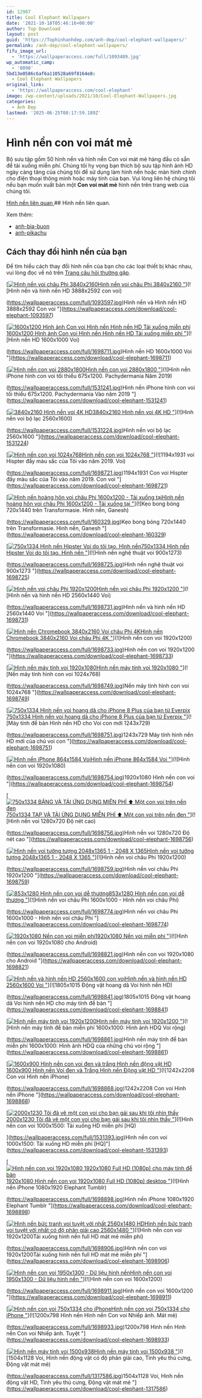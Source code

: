 ```yaml
---
id: 12907
title: Cool Elephant Wallpapers
date: '2021-10-18T05:46:16+00:00'
author: Top Download
layout: post
guid: 'https://Tophinhanhdep.com/anh-dep/cool-elephant-wallpapers/'
permalink: /anh-dep/cool-elephant-wallpapers/
fifu_image_url:
  - 'https://wallpaperaccess.com/full/1093489.jpg'
wp_automatic_camp:
  - '8098'
5bd13e0586c6af6a110528a69f8164e8:
  - Cool Elephant Wallpapers
original_link:
  - 'https://wallpaperaccess.com/cool-elephant'
image: /wp-content/uploads/2021/10/Cool-Elephant-Wallpapers.jpg
categories:
  - Ảnh Đẹp
lastmod: '2025-06-25T08:17:59.189Z'
---
```

# Hình nền con voi mát mẻ

Bộ sưu tập gồm 50 hình nền và hình nền Con voi mát mẻ hàng đầu có sẵn để tải xuống miễn phí. Chúng tôi hy vọng bạn thích bộ sưu tập hình ảnh HD ngày càng tăng của chúng tôi để sử dụng làm hình nền hoặc màn hình chính cho điện thoại thông minh hoặc máy tính của bạn. Vui lòng liên hệ chúng tôi nếu bạn muốn xuất bản một **Con voi mát mẻ** hình nền trên trang web của chúng tôi.

[Hình nền liên quan ](#related) ## Hình nền liên quan.

   
 Xem thêm:

   
- [anh-bia-buon](https://tophinhanhdep.com/anh-bia/anh-bia-buon/)
- [anh-pikachu](https://tophinhanhdep.com/anh-anime/anh-pikachu/)

## Cách thay đổi hình nền của bạn

Để tìm hiểu cách thay đổi hình nền của bạn cho các loại thiết bị khác nhau, vui lòng đọc về nó trên [Trang câu hỏi thường gặp](https://tophinhanhdep.com/faq/).

  
[[![Hình nền voi châu Phi 3840x2160](https://wallpaperaccess.com/full/1093489.jpg)Hình nền voi châu Phi 3840x2160 "](https://wallpaperaccess.com/download/cool-elephant-1093489)](![Hình nền và hình nền HD 3888x2592 con voi)

(https://wallpaperaccess.com/full/1093597.jpg)Hình nền và Hình nền HD 3888x2592 Con voi "](https://wallpaperaccess.com/download/cool-elephant-1093597)

[[![1600x1200 Hình ảnh Con voi Hình nền Hình nền HD Tải xuống miễn phí](https://wallpaperaccess.com/full/1698710.jpg)1600x1200 Hình ảnh Con voi Hình nền Hình nền HD Tải xuống miễn phí "](https://wallpaperaccess.com/download/cool-elephant-1698710)](![Hình nền HD 1600x1000 Voi)

(https://wallpaperaccess.com/full/1698711.jpg)Hình nền HD 1600x1000 Voi "](https://wallpaperaccess.com/download/cool-elephant-1698711)

[[![Hình nền con voi 2880x1800](https://wallpaperaccess.com/full/1093600.jpg)Hình nền con voi 2880x1800 "](https://wallpaperaccess.com/download/cool-elephant-1093600)](![Hình nền iPhone hình con voi tối thiểu 675x1200.  Pachydermania Năm 2019)

(https://wallpaperaccess.com/full/1531241.jpg)Hình nền iPhone hình con voi tối thiểu 675x1200. Pachydermania Vào năm 2019 "](https://wallpaperaccess.com/download/cool-elephant-1531241)

[[![3840x2160 Hình nền voi 4K HD](https://wallpaperaccess.com/full/1698714.jpg)3840x2160 Hình nền voi 4K HD "](https://wallpaperaccess.com/download/cool-elephant-1698714)](![Hình nền voi bộ lạc 2560x1600)

(https://wallpaperaccess.com/full/1531224.jpg)Hình nền voi bộ lạc 2560x1600 "](https://wallpaperaccess.com/download/cool-elephant-1531224)

[[![Hình nền con voi 1024x768](https://wallpaperaccess.com/full/1698718.jpg)Hình nền con voi 1024x768 "](https://wallpaperaccess.com/download/cool-elephant-1698718)](![1194x1931 voi Hispter đầy màu sắc của Tôi vào năm 2019. Voi)

(https://wallpaperaccess.com/full/1698721.jpg)1194x1931 Con voi Hispter đầy màu sắc của Tôi vào năm 2019. Con voi "](https://wallpaperaccess.com/download/cool-elephant-1698721)

[[![Hình nền hoàng hôn voi châu Phi 1600x1200 - Tải xuống tại](https://wallpaperaccess.com/full/1315774.jpg)Hình nền hoàng hôn voi châu Phi 1600x1200 - Tải xuống tại "](https://wallpaperaccess.com/download/cool-elephant-1315774)](![Kẹo bong bóng 720x1440 trên Transformasie.  Hình nền, Ganesh)

(https://wallpaperaccess.com/full/160329.jpg)Kẹo bong bóng 720x1440 trên Transformasie. Hình nền, Ganesh "](https://wallpaperaccess.com/download/cool-elephant-160329)

[[![750x1334 Hình nền Hipster Voi do tôi tạo.  Hình nền](https://wallpaperaccess.com/full/470844.jpg)750x1334 Hình nền Hipster Voi do tôi tạo. Hình nền "](https://wallpaperaccess.com/download/cool-elephant-470844)](![Hình nền nghệ thuật voi 900x1273)

(https://wallpaperaccess.com/full/1698725.jpg)Hình nền nghệ thuật voi 900x1273 "](https://wallpaperaccess.com/download/cool-elephant-1698725)

[[![Hình nền voi châu Phi 1920x1200](https://wallpaperaccess.com/full/1445508.jpg)Hình nền voi châu Phi 1920x1200 "](https://wallpaperaccess.com/download/cool-elephant-1445508)](![Hình nền và hình nền HD 2560x1440 Voi)

(https://wallpaperaccess.com/full/1698731.jpg)Hình nền và hình nền HD 2560x1440 Voi "](https://wallpaperaccess.com/download/cool-elephant-1698731)

[[![Hình nền Chromebook 3840x2160 Voi châu Phi 4K](https://wallpaperaccess.com/full/1093588.jpg)Hình nền Chromebook 3840x2160 Voi châu Phi 4K "](https://wallpaperaccess.com/download/cool-elephant-1093588)](![Hình nền con voi 1920x1200)

(https://wallpaperaccess.com/full/1698733.jpg)Hình nền con voi 1920x1200 "](https://wallpaperaccess.com/download/cool-elephant-1698733)

[[![Hình nền máy tính voi 1920x1080](https://wallpaperaccess.com/full/1698742.jpg)Hình nền máy tính voi 1920x1080 "](https://wallpaperaccess.com/download/cool-elephant-1698742)](![Nền máy tính hình con voi 1024x768)

(https://wallpaperaccess.com/full/1698749.jpg)Nền máy tính hình con voi 1024x768 "](https://wallpaperaccess.com/download/cool-elephant-1698749)

[[![750x1334 Hình nền voi hoang dã cho iPhone 8 Plus của bạn từ Everpix](https://wallpaperaccess.com/full/1531201.jpg)750x1334 Hình nền voi hoang dã cho iPhone 8 Plus của bạn từ Everpix "](https://wallpaperaccess.com/download/cool-elephant-1531201)](![Máy tính để bàn Hình nền HD cho Voi con mới 1243x729)

(https://wallpaperaccess.com/full/1698751.jpg)1243x729 Máy tính hình nền HD mới của chú voi con "](https://wallpaperaccess.com/download/cool-elephant-1698751)

[[![Hình nền iPhone 864x1584 Voi](https://wallpaperaccess.com/full/1093624.jpg)Hình nền iPhone 864x1584 Voi "](https://wallpaperaccess.com/download/cool-elephant-1093624)](![Hình nền con voi 1920x1080)

(https://wallpaperaccess.com/full/1698754.jpg)1920x1080 Hình nền con voi "](https://wallpaperaccess.com/download/cool-elephant-1698754)

[[![750x1334 BĂNG VÀ TẢI ỨNG DỤNG MIỄN PHÍ ⬆️ Một con voi trên nền đen](https://wallpaperaccess.com/full/1093648.jpg)750x1334 TAP VÀ TẢI ỨNG DỤNG MIỄN PHÍ ⬆️ Một con voi trên nền đen "](https://wallpaperaccess.com/download/cool-elephant-1093648)](![Hình nền voi 1280x720 Độ nét cao)

(https://wallpaperaccess.com/full/1698756.jpg)Hình nền voi 1280x720 Độ nét cao "](https://wallpaperaccess.com/download/cool-elephant-1698756)

[[![Hình nền voi tưởng tượng 2048x1365 1 - 2048 X 1365](https://wallpaperaccess.com/full/746765.jpg)Hình nền voi tưởng tượng 2048x1365 1 - 2048 X 1365 "](https://wallpaperaccess.com/download/cool-elephant-746765)](![Hình nền voi châu Phi 1920x1200)

(https://wallpaperaccess.com/full/1698759.jpg)Hình nền voi châu Phi 1920x1200 "](https://wallpaperaccess.com/download/cool-elephant-1698759)

[[![853x1280 Hình nền con voi dễ thương](https://wallpaperaccess.com/full/1093606.jpg)853x1280 Hình nền con voi dễ thương "](https://wallpaperaccess.com/download/cool-elephant-1093606)](![Hình nền voi châu Phi 1600x1000 - Hình nền voi châu Phi)

(https://wallpaperaccess.com/full/1698774.jpg)Hình nền voi châu Phi 1600x1000 - Hình nền voi châu Phi "](https://wallpaperaccess.com/download/cool-elephant-1698774)

[[![1920x1080 Nền con voi miễn phí](https://wallpaperaccess.com/full/1698809.jpg)1920x1080 Nền voi miễn phí "](https://wallpaperaccess.com/download/cool-elephant-1698809)](![Hình nền con voi 1920x1080 cho Android)

(https://wallpaperaccess.com/full/1698821.jpg)Hình nền con voi 1920x1080 cho Android "](https://wallpaperaccess.com/download/cool-elephant-1698821)

[[![Hình nền và hình nền HD 2560x1600 con voi](https://wallpaperaccess.com/full/708164.jpg)Hình nền và hình nền HD 2560x1600 Voi "](https://wallpaperaccess.com/download/cool-elephant-708164)](![1805x1015 Động vật hoang dã Voi hình nền HD)

(https://wallpaperaccess.com/full/1698841.jpg)1805x1015 Động vật hoang dã Voi hình nền HD cho máy tính để bàn "](https://wallpaperaccess.com/download/cool-elephant-1698841)

[[![Hình nền máy tính voi 1920x1200](https://wallpaperaccess.com/full/1698850.jpg)Hình nền máy tính voi 1920x1200 "](https://wallpaperaccess.com/download/cool-elephant-1698850)](![Hình nền máy tính để bàn miễn phí 1600x1000: Hình ảnh HDQ Voi rộng)

(https://wallpaperaccess.com/full/1698861.jpg)Hình nền máy tính để bàn miễn phí 1600x1000: Hình ảnh HDQ của những chú voi rộng "](https://wallpaperaccess.com/download/cool-elephant-1698861)

[[![1600x900 Hình nền con voi đen và trắng Hình nền động vật HD](https://wallpaperaccess.com/full/1698865.jpg)1600x900 Hình nền Voi đen và Trắng Hình nền Động vật HD "](https://wallpaperaccess.com/download/cool-elephant-1698865)](![1242x2208 Con voi Hình nền iPhone)

(https://wallpaperaccess.com/full/1698868.jpg)1242x2208 Con voi Hình nền iPhone "](https://wallpaperaccess.com/download/cool-elephant-1698868)

[[![2000x1230 Tôi đã vẽ một con voi cho bạn gái sau khi tôi nhìn thấy](https://wallpaperaccess.com/full/708125.jpg)2000x1230 Tôi đã vẽ một con voi cho bạn gái sau khi tôi nhìn thấy "](https://wallpaperaccess.com/download/cool-elephant-708125)](![Hình nền con voi 1000x1500: Tải xuống HD miễn phí [HQ)

](https://wallpaperaccess.com/full/1531393.jpg)Hình nền con voi 1000x1500: Tải xuống HD miễn phí \[HQ\]"](https://wallpaperaccess.com/download/cool-elephant-1531393)

[[![Hình nền con voi 1920x1080 1920x1080 Full HD (1080p) cho máy tính để bàn](https://wallpaperaccess.com/full/1698878.jpg)1920x1080 Hình nền con voi 1920x1080 Full HD (1080p) desktop "](https://wallpaperaccess.com/download/cool-elephant-1698878)](![Hình nền iPhone 1080x1920 Elephant Tumblr)

(https://wallpaperaccess.com/full/1698898.jpg)Hình nền iPhone 1080x1920 Elephant Tumblr "](https://wallpaperaccess.com/download/cool-elephant-1698898)

[[![Hình nền bức tranh voi tuyệt vời nhất 2560x1480 HD](https://wallpaperaccess.com/full/1698904.jpg)Hình nền bức tranh voi tuyệt vời nhất có độ phân giải cao 2560x1480 "](https://wallpaperaccess.com/download/cool-elephant-1698904)](![Hình nền con voi 1920x1200Tải xuống hình nền full HD mát mẻ miễn phí)

(https://wallpaperaccess.com/full/1698906.jpg)Hình nền con voi 1920x1200Tải xuống hình nền full HD mát mẻ miễn phí "](https://wallpaperaccess.com/download/cool-elephant-1698906)

[[![Hình nền con voi 1950x1300 - Dữ liệu hình nền](https://wallpaperaccess.com/full/1685762.jpg)Hình nền con voi 1950x1300 - Dữ liệu hình nền "](https://wallpaperaccess.com/download/cool-elephant-1685762)](![Hình nền con voi 1600x1200)

(https://wallpaperaccess.com/full/1698911.jpg)Hình nền con voi 1600x1200 "](https://wallpaperaccess.com/download/cool-elephant-1698911)

[[![Hình nền con voi 750x1334 cho iPhone](https://wallpaperaccess.com/full/136087.jpg)Hình nền con voi 750x1334 cho iPhone "](https://wallpaperaccess.com/download/cool-elephant-136087)](![1200x798 Hình nền Hình nền Con voi Nhiếp ảnh.  Mát mẻ)

(https://wallpaperaccess.com/full/1698933.jpg)1200x798 Hình nền Hình nền Con voi Nhiếp ảnh. Tuyệt "](https://wallpaperaccess.com/download/cool-elephant-1698933)

[[![Hình nền máy tính voi 1500x938](https://wallpaperaccess.com/full/1698934.jpg)Hình nền máy tính voi 1500x938 "](https://wallpaperaccess.com/download/cool-elephant-1698934)](![1504x1128 Voi, Hình nền động vật có độ phân giải cao, Tình yêu thú cưng, Động vật mát mẻ)

(https://wallpaperaccess.com/full/1317586.jpg)1504x1128 Voi, Hình nền động vật HD, Tình yêu thú cưng, Động vật mát mẻ "](https://wallpaperaccess.com/download/cool-elephant-1317586)
